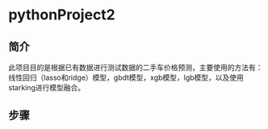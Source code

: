 # pythonProject2
## 简介
此项目目的是根据已有数据进行测试数据的二手车价格预测，主要使用的方法有：线性回归（lasso和ridge）模型，gbdt模型，xgb模型，lgb模型，以及使用starking进行模型融合。
## 步骤
